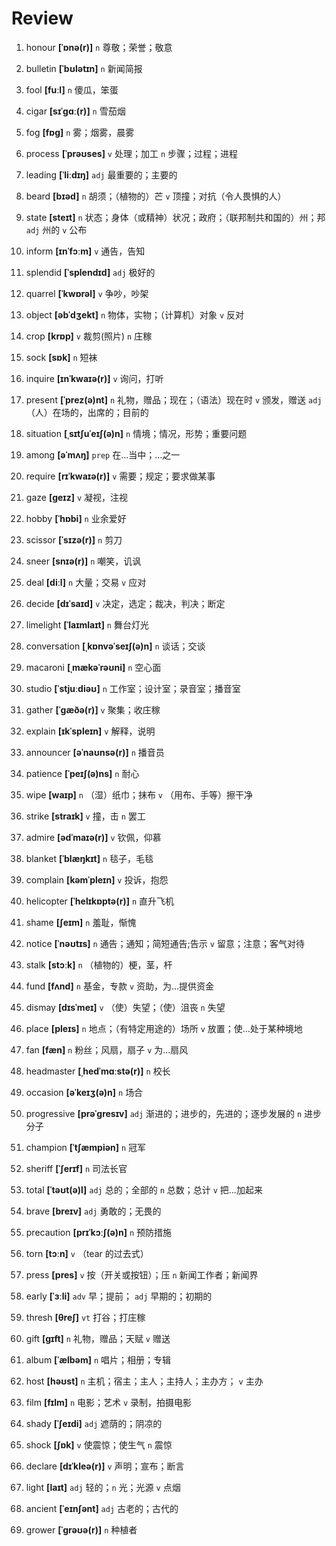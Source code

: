 # Review
1. honour **[ˈɒnə(r)]** `n` 尊敬；荣誉；敬意

2. bulletin **[ˈbʊlətɪn]** `n` 新闻简报

3. fool **[fuːl]** `n` 傻瓜，笨蛋

4. cigar **[sɪˈɡɑː(r)]** `n` 雪茄烟

5. fog **[fɒɡ]** `n` 雾；烟雾，晨雾

6. process **[ˈprəʊses]** `v` 处理；加工 `n` 步骤；过程；进程

7. leading **[ˈliːdɪŋ]** `adj` 最重要的；主要的

8. beard **[bɪəd]** `n` 胡须；（植物的）芒 `v` 顶撞；对抗（令人畏惧的人）

9. state **[steɪt]** `n` 状态；身体（或精神）状况；政府；（联邦制共和国的）州；邦 `adj` 州的 `v` 公布

10. inform **[ɪnˈfɔːm]** `v` 通告，告知

11. splendid **[ˈsplendɪd]** `adj` 极好的

12. quarrel **[ˈkwɒrəl]** `v` 争吵，吵架

13. object **[əbˈdʒekt]** `n` 物体，实物；（计算机）对象 `v` 反对

14. crop **[krɒp]** `v` 裁剪(照片) `n` 庄稼

15. sock **[sɒk]** `n` 短袜

16. inquire **[ɪnˈkwaɪə(r)]** `v` 询问，打听

17. present **[ˈprez(ə)nt]** `n` 礼物，赠品；现在；（语法）现在时 `v` 颁发，赠送 `adj` （人）在场的，出席的；目前的

18. situation **[ˌsɪtʃuˈeɪʃ(ə)n]** `n` 情境；情况，形势；重要问题

19. among **[əˈmʌŋ]** `prep` 在...当中；...之一

20. require **[rɪˈkwaɪə(r)]** `v` 需要；规定；要求做某事

21. gaze **[ɡeɪz]** `v` 凝视，注视

22. hobby **[ˈhɒbi]** `n` 业余爱好

23. scissor **[ˈsɪzə(r)]** `n` 剪刀

24. sneer **[snɪə(r)]** `n` 嘲笑，讥讽

25. deal **[diːl]** `n` 大量；交易 `v` 应对

26. decide **[dɪˈsaɪd]** `v` 决定，选定；裁决，判决；断定

27. limelight **[ˈlaɪmlaɪt]** `n` 舞台灯光

28. conversation **[ˌkɒnvəˈseɪʃ(ə)n]** `n` 谈话；交谈

29. macaroni **[ˌmækəˈrəʊni]** `n` 空心面

30. studio **[ˈstjuːdiəʊ]** `n` 工作室；设计室；录音室；播音室

31. gather **[ˈɡæðə(r)]** `v` 聚集；收庄稼

32. explain **[ɪkˈspleɪn]** `v` 解释，说明

33. announcer **[əˈnaʊnsə(r)]** `n` 播音员

34. patience **[ˈpeɪʃ(ə)ns]** `n` 耐心

35. wipe **[waɪp]** `n` （湿）纸巾；抹布 `v` （用布、手等）擦干净

36. strike **[straɪk]** `v` 撞，击 `n` 罢工

37. admire **[ədˈmaɪə(r)]** `v` 钦佩，仰慕

38. blanket **[ˈblæŋkɪt]** `n` 毯子，毛毯

39. complain **[kəmˈpleɪn]** `v` 投诉，抱怨

40. helicopter **[ˈhelɪkɒptə(r)]** `n` 直升飞机

41. shame **[ʃeɪm]** `n` 羞耻，惭愧

42. notice **[ˈnəʊtɪs]** `n` 通告；通知；简短通告;告示 `v` 留意；注意；客气对待

43. stalk **[stɔːk]** `n` （植物的）梗，茎，杆

44. fund **[fʌnd]** `n` 基金，专款 `v` 资助，为...提供资金

45. dismay **[dɪsˈmeɪ]** `v` （使）失望；（使）沮丧 `n` 失望

46. place **[pleɪs]** `n` 地点；（有特定用途的）场所 `v` 放置；使...处于某种境地

47. fan **[fæn]** `n` 粉丝；风扇，扇子 `v` 为...扇风

48. headmaster **[ˌhedˈmɑːstə(r)]** `n` 校长

49. occasion **[əˈkeɪʒ(ə)n]** `n` 场合

50. progressive **[prəˈɡresɪv]** `adj` 渐进的；进步的，先进的；逐步发展的 `n` 进步分子

51. champion **[ˈtʃæmpiən]** `n` 冠军

52. sheriff **[ˈʃerɪf]** `n` 司法长官

53. total **[ˈtəʊt(ə)l]** `adj` 总的；全部的 `n` 总数；总计 `v` 把...加起来

54. brave **[breɪv]** `adj` 勇敢的；无畏的

55. precaution **[prɪˈkɔːʃ(ə)n]** `n` 预防措施

56. torn **[tɔːn]** `v` （tear 的过去式）

57. press **[pres]** `v` 按（开关或按钮）；压 `n` 新闻工作者；新闻界

58. early **[ˈɜːli]** `adv` 早；提前； `adj` 早期的；初期的

59. thresh **[θreʃ]** `vt` 打谷；打庄稼

60. gift **[ɡɪft]** `n` 礼物，赠品；天赋 `v` 赠送

61. album **[ˈælbəm]** `n` 唱片；相册；专辑

62. host **[həʊst]** `n` 主机；宿主；主人；主持人；主办方； `v` 主办

63. film **[fɪlm]** `n` 电影；艺术 `v` 录制，拍摄电影

64. shady **[ˈʃeɪdi]** `adj` 遮荫的；阴凉的

65. shock **[ʃɒk]** `v` 使震惊；使生气 `n` 震惊

66. declare **[dɪˈkleə(r)]** `v` 声明；宣布；断言

67. light **[laɪt]** `adj` 轻的；`n` 光；光源 `v` 点烟

68. ancient **[ˈeɪnʃənt]** `adj` 古老的；古代的

69. grower **[ˈɡrəʊə(r)]** `n` 种植者

